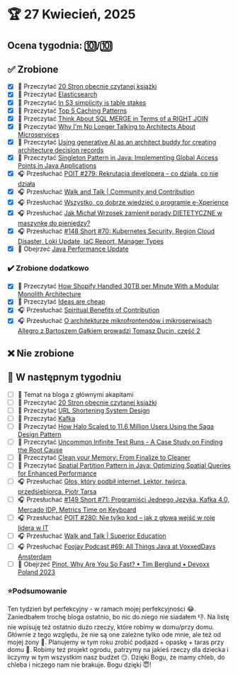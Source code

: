 # 🏆 27 Kwiecień, 2025

## Ocena tygodnia: 🔟/🔟

## ✅ Zrobione
- [x] 📗 Przeczytać [20 Stron obecnie czytanej książki](https://github.com/BartoszDabek/bdabek.pl/blob/master/miscellaneous/books.md)
- [x] 📗 Przeczytać [Elasticsearch](https://www.hellointerview.com/learn/system-design/deep-dives/elasticsearch)
- [x] 📗 Przeczytać [In S3 simplicity is table stakes](https://www.allthingsdistributed.com/2025/03/in-s3-simplicity-is-table-stakes.html)
- [x] 📗 Przeczytać [Top 5 Caching Patterns](https://newsletter.systemdesign.one/p/caching-patterns)
- [x] 📗 Przeczytać [Think About SQL MERGE in Terms of a RIGHT JOIN](https://blog.jooq.org/think-about-sql-merge-in-terms-of-a-right-join/)
- [x] 📗 Przeczytać [Why I'm No Longer Talking to Architects About Microservices](https://blog.container-solutions.com/why-im-no-longer-talking-to-architects-about-microservices)
- [x] 📗 Przeczytać [Using generative AI as an architect buddy for creating architecture decision records](https://handsonarchitects.com/blog/2025/using-generative-ai-as-architect-buddy-for-adrs/)
- [x] 📗 Przeczytać [Singleton Pattern in Java: Implementing Global Access Points in Java Applications](https://java-design-patterns.com/patterns/singleton/)
- [x] 🎧 Przesłuchać [POIT #279: Rekrutacja developera – co działa, co nie działa](https://porozmawiajmyoit.pl/poit-279-rekrutacja-developera-co-dziala-co-nie-dziala/)
- [x] 🎧 Przesłuchać [Walk and Talk | Community and Contribution](https://effortlessenglishshow.com/walk-and-talk-community-and-contribution)
- [x] 🎧 Przesłuchać [Wszystko, co dobrze wiedzieć o programie e-Xperience](https://podcast.allegro.tech/#e-xperience-w-allegro)
- [x] 🎧 Przesłuchać [Jak Michał Wrzosek zamienił porady DIETETYCZNE w maszynkę do pieniędzy?](https://youtu.be/y4EcDjIbI34)
- [x] 🎧 Przesłuchać [#148 Short #70: Kubernetes Security, Region Cloud Disaster, Loki Update, IaC Report, Manager Types](https://patoarchitekci.io/148/)
- [x] 🎥 Obejrzeć [Java Performance Update](https://youtu.be/rXv2-lN5Xgk)

### ✔️ Zrobione dodatkowo
- [x] 📗 Przeczytać [How Shopify Handled 30TB per Minute With a Modular Monolith Architecture](https://newsletter.systemdesign.one/p/modular-monolith)
- [x] 📗 Przeczytać [Ideas are cheap](https://in.relation.to/2025/03/13/ideas-are-cheap/)
- [x] 🎧 Przesłuchać [Spiritual Benefits of Contribution](https://effortlessenglishshow.com/spiritual-benefits-of-contribution)
- [x] 🎧 Przesłuchać [O architekturze mikrofrontendów i mikroserwisach Allegro z Bartoszem Gałkiem prowadzi Tomasz Ducin, część 2](https://bettersoftwaredesign.pl/podcast/o-architekturze-mikrofrontendow-i-mikroserwisach-allegro-z-bartoszem-galkiem-prowadzi-tomasz-ducin-czesc-2/)
## ❌ Nie zrobione

## 📝 W następnym tygodniu
- [ ] 📝 Temat na bloga z głównymi akapitami
- [ ] 📗 Przeczytać [20 Stron obecnie czytanej książki](https://github.com/BartoszDabek/bdabek.pl/blob/master/miscellaneous/books.md)
- [ ] 📗 Przeczytać [URL Shortening System Design](https://systemdesign.one/url-shortening-system-design/)
- [ ] 📗 Przeczytać [Kafka](https://www.hellointerview.com/learn/system-design/deep-dives/kafka)
- [ ] 📗 Przeczytać [How Halo Scaled to 11.6 Million Users Using the Saga Design Pattern](https://newsletter.systemdesign.one/p/saga-design-pattern)
- [ ] 📗 Przeczytać [Uncommon Infinite Test Runs - A Case Study on Finding the Root Cause](https://cupofcodes.pl/uncommon-infinite-test-runs-a-case-study-on-finding-the-root-cause/)
- [ ] 📗 Przeczytać [Clean your Memory: From Finalize to Cleaner](https://foojay.io/today/clean-memory-from-finalize-to-cleaner/)
- [ ] 📗 Przeczytać [Spatial Partition Pattern in Java: Optimizing Spatial Queries for Enhanced Performance](https://java-design-patterns.com/patterns/spatial-partition/)
- [ ] 🎧 Przesłuchać [Głos, który podbił internet. Lektor, twórca, przedsiębiorca. Piotr Tarsa](https://youtu.be/SHLhJXYbbjg)
- [ ] 🎧 Przesłuchać [#149 Short #71: Programiści Jednego Języka, Kafka 4.0, Mercado IDP, Metrics Time on Keyboard](https://patoarchitekci.io/149/)
- [ ] 🎧 Przesłuchać [POIT #280: Nie tylko kod – jak z głową wejść w rolę lidera w IT](https://porozmawiajmyoit.pl/poit-280-nie-tylko-kod-jak-z-glowa-wejsc-w-role-lidera-w-it/)
- [ ] 🎧 Przesłuchać [Walk and Talk | Superior Education](https://effortlessenglishshow.com/walk-and-talk-superior-education)
- [ ] 🎧 Przesłuchać [Foojay Podcast #69: All Things Java at VoxxedDays Amsterdam](https://foojay.io/today/foojay-podcast-69/)
- [ ] 🎥 Obejrzeć [Pinot, Why Are You So Fast? • Tim Berglund • Devoxx Poland 2023](https://youtu.be/JhHZnj_vdUk)

### ⭐Podsumowanie
Ten tydzień był perfekcyjny - w ramach mojej perfekcyjności 😂. Zaniedbałem trochę bloga ostatnio, bo nic do niego nie siadałem 👎. Na listę nie wpisuję też ostatnio dużo rzeczy, które robimy w domu/przy domu. Głównie z tego względu, że nie są one zależne tylko ode mnie, ale też od mojej żony 👀. Planujemy w tym roku zrobić podjazd + opaskę + taras przy domu 🤫. Robimy też projekt ogrodu, patrzymy na jakieś rzeczy dla dziecka i liczymy w tym wszystkim nasz budżet 😏. Dzięki Bogu, że mamy chleb, do chleba i niczego nam nie brakuje. Bogu dzięki 😇!
